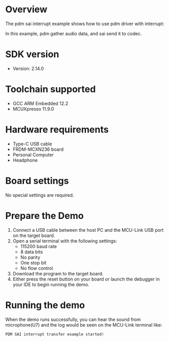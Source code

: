 Overview
========
The pdm sai interrupt example shows how to use pdm driver with interrupt:

In this example, pdm gather audio data, and sai send it to codec.

SDK version
===========
- Version: 2.14.0

Toolchain supported
===================
- GCC ARM Embedded  12.2
- MCUXpresso  11.9.0

Hardware requirements
=====================
- Type-C USB cable
- FRDM-MCXN236 board
- Personal Computer
- Headphone

Board settings
==============
No special settings are required.

Prepare the Demo
================
1.  Connect a USB cable between the host PC and the MCU-Link USB port on the target board.
2.  Open a serial terminal with the following settings:
    - 115200 baud rate
    - 8 data bits
    - No parity
    - One stop bit
    - No flow control
3.  Download the program to the target board.
4.  Either press the reset button on your board or launch the debugger in your IDE to begin running the demo.

Running the demo
================
When the demo runs successfully, you can hear the sound from microphone(U7) and the log would be seen on the MCU-Link terminal like:
~~~~~~~~~~~~~~~~~~~~~~~~~~~~~~~~~~~
PDM SAI interrupt transfer example started!
~~~~~~~~~~~~~~~~~~~~~~~~~~~~~~~~~~~
